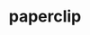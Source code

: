 ---
title: paperclip
unicode_regular: \ebed
unicode_bold: \ebec
unicode_solid: \ebee
unicode_brand: 
---
